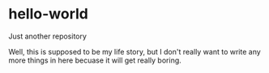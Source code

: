 # hello-world
Just another repository

Well, this is supposed to be my life story, but I don't really want to write any more things in here becuase it will get really boring. 
